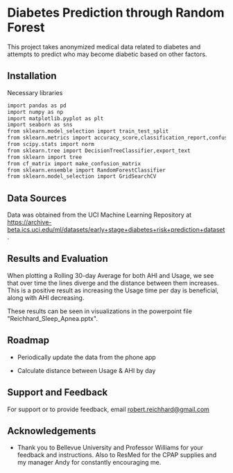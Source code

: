 
# Diabetes Prediction through Random Forest

This project takes anonymized medical data related to diabetes and attempts to predict who may become diabetic based on other factors. 
## Installation

Necessary libraries

```bash
import pandas as pd
import numpy as np
import matplotlib.pyplot as plt
import seaborn as sns
from sklearn.model_selection import train_test_split
from sklearn.metrics import accuracy_score,classification_report,confusion_matrix
from scipy.stats import norm
from sklearn.tree import DecisionTreeClassifier,export_text
from sklearn import tree
from cf_matrix import make_confusion_matrix
from sklearn.ensemble import RandomForestClassifier
from sklearn.model_selection import GridSearchCV
```
    
## Data Sources

Data was obtained from the UCI Machine Learning Repository at https://archive-beta.ics.uci.edu/ml/datasets/early+stage+diabetes+risk+prediction+dataset.


## Results and Evaluation

When plotting a Rolling 30-day Average for both AHI and Usage, we see that over time the lines diverge and the distance between them increases. This is a positive result as increasing the Usage time per day is beneficial, along with AHI decreasing. 

These results can be seen in visualizations in the powerpoint file "Reichhard_Sleep_Apnea.pptx".
## Roadmap

- Periodically update the data from the phone app

- Calculate distance between Usage & AHI by day


## Support and Feedback

For support or to provide feedback, email robert.reichhard@gmail.com


## Acknowledgements

 - Thank you to Bellevue University and Professor Williams for your feedback and instructions. Also to ResMed for the CPAP supplies and my manager Andy for constantly encouraging me.

